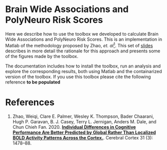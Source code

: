 # Brain Wide Associations and PolyNeuro Risk Scores

Here we describe how to use the toolbox we developed to calculate Brain Wide Associations and PolyNeuro Risk Scores. This is an implementation in Matlab of the methodology proposed by Zhao, *et. al*[<sup>1</sup>](https://pubmed.ncbi.nlm.nih.gov/33145600/). This set of [slides](./intro/BWAS_brain_features_behavior_biostats_JC.pdf) describes in more detail the rationale for this approach and  presents some of the figures made by the toolbox.


The documentation includes how to install the toolbox, run an analysis and explore the corresponding results, both using Matlab and the containarized version of the toolbox. If you use this toolbox please cite the following reference **to be populated**


# References
1. Zhao, Weiqi, Clare E. Palmer, Wesley K. Thompson, Bader Chaarani, Hugh P. Garavan, B. J. Casey, Terry L. Jernigan, Anders M. Dale, and Chun Chieh Fan. 2020. [**Individual Differences in Cognitive Performance Are Better Predicted by Global Rather Than Localized BOLD Activity Patterns Across the Cortex.**](https://pubmed.ncbi.nlm.nih.gov/33145600). Cerebral Cortex  31 (3): 1478–88.
